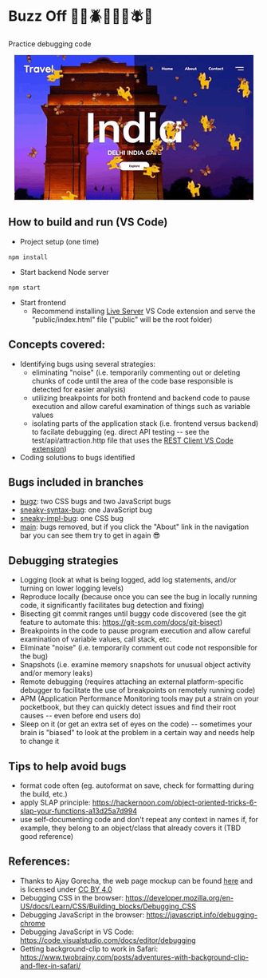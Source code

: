 # Buzz Off :lady_beetle::ant::beetle::mosquito::bug::butterfly::fly::bee:

Practice debugging code

<p align="center"><img src="public/assets/bugz.gif"></p>

## How to build and run (VS Code)
* Project setup (one time)
```
npm install
```
* Start backend Node server
```
npm start
```
* Start frontend
  - Recommend installing [Live Server](https://marketplace.visualstudio.com/items?itemName=ritwickdey.LiveServer) VS Code extension and serve the "public/index.html" file ("public" will be the root folder)

## Concepts covered:
* Identifying bugs using several strategies:
  - eliminating "noise" (i.e. temporarily commenting out or deleting chunks of code until the area of the code base responsible is detected for easier analysis)
  - utilizing breakpoints for both frontend and backend code to pause execution and allow careful examination of things such as variable values
  - isolating parts of the application stack (i.e. frontend versus backend) to facilate debugging (eg. direct API testing -- see the test/api/attraction.http file that uses the [REST Client VS Code extension](https://marketplace.visualstudio.com/items?itemName=humao.rest-client))
* Coding solutions to bugs identified

## Bugs included in branches
* [bugz](https://github.com/apachos/buzz-off/tree/bugz): two CSS bugs and two JavaScript bugs
* [sneaky-syntax-bug](https://github.com/apachos/buzz-off/tree/sneaky-syntax-bug): one JavaScript bug
* [sneaky-impl-bug](https://github.com/apachos/buzz-off/tree/sneaky-impl-bug): one CSS bug
* [main](https://github.com/apachos/buzz-off/): bugs removed, but if you click the "About" link in the navigation bar you can see them try to get in again :sunglasses:

## Debugging strategies
* Logging (look at what is being logged, add log statements, and/or turning on lower logging levels)
* Reproduce locally (because once you can see the bug in locally running code, it significantly facilitates bug detection and fixing)
* Bisecting git commit ranges until buggy code discovered (see the git feature to automate this: https://git-scm.com/docs/git-bisect)
* Breakpoints in the code to pause program execution and allow careful examination of variable values, call stack, etc.
* Eliminate "noise" (i.e. temporarily comment out code not responsible for the bug)
* Snapshots (i.e. examine memory snapshots for unusual object activity and/or memory leaks)
* Remote debugging (requires attaching an external platform-specific debugger to facilitate the use of breakpoints on remotely running code)
* APM (Application Performance Monitoring tools may put a strain on your pocketbook, but they can quickly detect issues and find their root causes -- even before end users do)
* Sleep on it (or get an extra set of eyes on the code) -- sometimes your brain is "biased" to look at the problem in a certain way and needs help to change it

## Tips to help avoid bugs
* format code often (eg. autoformat on save, check for formatting during the build, etc.)
* apply SLAP principle: https://hackernoon.com/object-oriented-tricks-6-slap-your-functions-a13d25a7d994
* use self-documenting code and don't repeat any context in names if, for example, they belong to an object/class that already covers it (TBD good reference)

## References:
* Thanks to Ajay Gorecha, the web page mockup can be found [here](https://www.figma.com/community/file/872143610182920290) and is licensed under [CC BY 4.0](https://creativecommons.org/licenses/by/4.0/)
* Debugging CSS in the browser: https://developer.mozilla.org/en-US/docs/Learn/CSS/Building_blocks/Debugging_CSS
* Debugging JavaScript in the browser: https://javascript.info/debugging-chrome
* Debugging JavaScript in VS Code: https://code.visualstudio.com/docs/editor/debugging
* Getting background-clip to work in Safari: https://www.twobrainy.com/posts/adventures-with-background-clip-and-flex-in-safari/